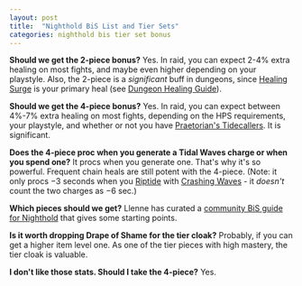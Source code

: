 ```yaml
---
layout: post
title:  "Nighthold BiS List and Tier Sets"
categories: nighthold bis tier set bonus
---
```


**Should we get the 2-piece bonus?** Yes. In raid, you can expect 2-4% extra healing on most fights, and maybe even
higher depending on your playstyle. Also, the 2-piece is a *significant* buff in dungeons, since [Healing Surge][surge]
is your primary heal (see [Dungeon Healing Guide](/dungeon-healing)).

**Should we get the 4-piece bonus?** Yes. In raid, you can expect between 4%-7% extra healing on most fights,
depending on the HPS requirements, your playstyle, and whether or not you have [Praetorian's
Tidecallers](http://www.wowhead.com/item=137058). It is significant.

**Does the 4-piece proc when you generate a Tidal Waves charge or when you spend one?** It procs when you generate
one. That's why it's so powerful. Frequent chain heals are still potent with the 4-piece. (Note: it only procs &minus;3 
seconds when you [Riptide][riptide] with [Crashing Waves](http://www.wowhead.com/spell=197464/crashing-waves) - it
*doesn't* count the two charges as &minus;6 sec.)

**Which pieces should we get?** Llenne has curated a [community BiS guide for
Nighthold](https://docs.google.com/spreadsheets/d/1JDs9yaU-xFctoalGoQSX_JkvGOCx6qTC3deG9BRj4VM/) that gives some
starting points.

**Is it worth dropping Drape of Shame for the tier cloak?** Probably, if you can get a higher item level one. As one of the
tier pieces with high mastery, the tier cloak is valuable.

**I don't like those stats. Should I take the 4-piece?** Yes.

[surge]: http://www.wowhead.com/spell=8004
[riptide]: http://www.wowhead.com/spell=61295
